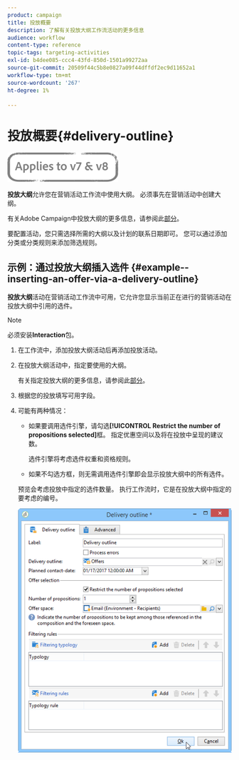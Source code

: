 ```yaml
---
product: campaign
title: 投放概要
description: 了解有关投放大纲工作流活动的更多信息
audience: workflow
content-type: reference
topic-tags: targeting-activities
exl-id: b4dee085-ccc4-43fd-850d-1501a99272aa
source-git-commit: 20509f44c5b8e0827a09f44dffdf2ec9d11652a1
workflow-type: tm+mt
source-wordcount: '267'
ht-degree: 1%

---
```


# 投放概要{#delivery-outline}

![](../../assets/common.svg)

**投放大纲**&#x200B;允许您在营销活动工作流中使用大纲。 必须事先在营销活动中创建大纲。

有关Adobe Campaign中投放大纲的更多信息，请参阅此[部分](../../campaign/using/marketing-campaign-deliveries.md#associating-and-structuring-resources-linked-via-a-delivery-outline)。

要配置活动，您只需选择所需的大纲以及计划的联系日期即可。 您可以通过添加分类或分类规则来添加筛选规则。

## 示例：通过投放大纲插入选件 {#example--inserting-an-offer-via-a-delivery-outline}

**投放大纲**&#x200B;活动在营销活动工作流中可用，它允许您显示当前正在进行的营销活动在投放大纲中引用的选件。

>[!NOTE]
>
>必须安装&#x200B;**Interaction**&#x200B;包。

1. 在工作流中，添加投放大纲活动后再添加投放活动。
1. 在投放大纲活动中，指定要使用的大纲。

   有关指定投放大纲的更多信息，请参阅此[部分](../../campaign/using/marketing-campaign-deliveries.md#associating-and-structuring-resources-linked-via-a-delivery-outline)。

1. 根据您的投放填写可用字段。
1. 可能有两种情况：

   * 如果要调用选件引擎，请勾选&#x200B;**[!UICONTROL Restrict the number of propositions selected]**&#x200B;框。 指定优惠空间以及将在投放中呈现的建议数。

      选件引擎将考虑选件权重和资格规则。

   * 如果不勾选方框，则无需调用选件引擎即会显示投放大纲中的所有选件。

   预览会考虑投放中指定的选件数量。 执行工作流时，它是在投放大纲中指定的要考虑的编号。

   ![](assets/int_compo_offre_wf1.png)
